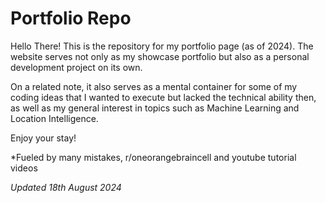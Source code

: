 <h1>Portfolio Repo</h1>

Hello There! This is the repository for my portfolio page (as of 2024). The website serves not only as my showcase portfolio but also as a personal development project on its own. 

On a related note, it also serves as a mental container for some of my coding ideas that I wanted to execute but lacked the technical ability then, as well as my general interest in topics such as Machine Learning and Location Intelligence.  

Enjoy your stay!

*Fueled by many mistakes, r/oneorangebraincell and youtube tutorial videos 

*Updated 18th August 2024*

